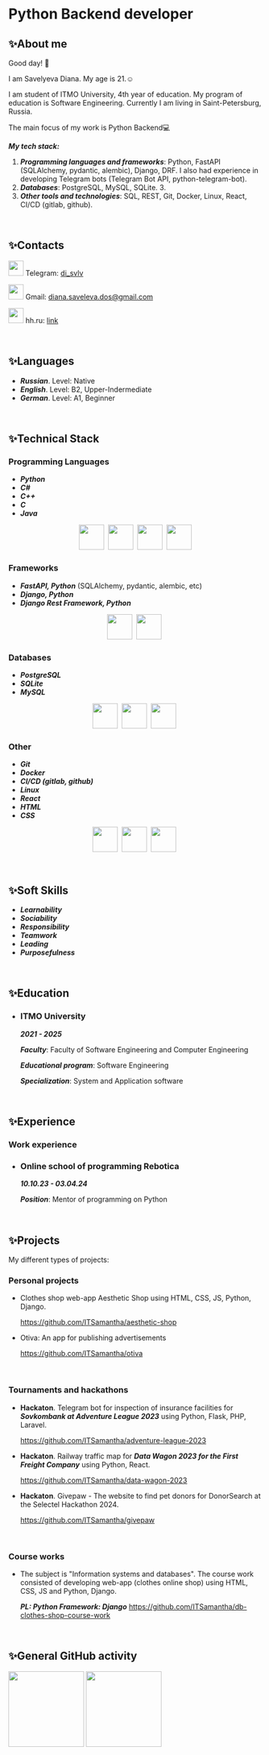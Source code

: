 # Python Backend developer

## :sparkles:About me
Good day! :wave:

I am Savelyeva Diana. My age is 21.☺️

I am student of ITMO University, 4th year of education. My program of education is Software Engineering.
Currently I am living in Saint-Petersburg, Russia.

The main focus of my work is Python Backend💻
<br>


___My tech stack:___ 
  1. ***Programming languages and frameworks***: Python, FastAPI (SQLAlchemy, pydantic, alembic), Django, DRF. I also had experience in developing Telegram bots (Telegram Bot API, python-telegram-bot).
  2. ***Databases***: PostgreSQL, MySQL, SQLite. 3.
  3. ***Other tools and technologies***: SQL, REST, Git, Docker, Linux, React, CI/CD (gitlab, github).

    
<br>

## :sparkles:Contacts
<img width=30 height=30 src="https://www.svgrepo.com/show/452115/telegram.svg" />&nbsp;Telegram: [di_svlv](https://t.me/di_svlv)

<img width=30 height=30 src="https://github.com/ITSamantha/ITSamantha/assets/100091168/1faf78f0-80fc-4e03-990e-f02c1b48c555" />&nbsp;Gmail: diana.saveleva.dos@gmail.com

<img width=30 height=30 src="http://digiseller.ru/preview/147467/p1_3469225_17ed4439.jpg" />&nbsp;hh.ru: [link](https://spb.hh.ru/resume/1e9d3323ff0c3bf7a00039ed1f753161444f71)

<br>

## :sparkles:Languages
- ___Russian___. Level: Native
- ___English___. Level: B2, Upper-Indermediate
- ___German___. Level: A1, Beginner

<br>
  
## :sparkles:Technical Stack

### Programming Languages
- ___Python___
- ___C#___
- ___C++___
- ___C___
- ___Java___

<p align='center' >
<img width=50 height=50 src="https://cdn.jsdelivr.net/gh/devicons/devicon/icons/python/python-original.svg" />&nbsp;
<img width=50 height=50 src="https://cdn.jsdelivr.net/gh/devicons/devicon/icons/csharp/csharp-original.svg" />&nbsp;
<img width=50 height=50 src="https://cdn.jsdelivr.net/gh/devicons/devicon/icons/cplusplus/cplusplus-original.svg"/>&nbsp;
<img width=50 height=50 src="https://cdn.jsdelivr.net/gh/devicons/devicon/icons/java/java-original.svg" />
</p>

### Frameworks
- ___FastAPI, Python___ (SQLAlchemy, pydantic, alembic, etc)
- ___Django, Python___
- ___Django Rest Framework, Python___
  
<p align='center' >
<img width=50 height=50 src="https://cdn.jsdelivr.net/gh/devicons/devicon/icons/django/django-plain.svg" />&nbsp;
<img width=50 height=50 src="https://cdn.jsdelivr.net/gh/devicons/devicon/icons/flask/flask-original.svg" />&nbsp;
</p>

### Databases
- ___PostgreSQL___
- ___SQLite___
- ___MySQL___
  
<p align='center' >
<img width=50 height=50 src="https://cdn.jsdelivr.net/gh/devicons/devicon/icons/mysql/mysql-original.svg" />&nbsp;
<img width=50 height=50 src="https://cdn.jsdelivr.net/gh/devicons/devicon/icons/postgresql/postgresql-plain.svg"  />&nbsp;
<img width=50 height=50 src="https://cdn.jsdelivr.net/gh/devicons/devicon/icons/sqlite/sqlite-original-wordmark.svg" />&nbsp;
</p>


### Other
- ___Git___
- ___Docker___
- ___CI/CD (gitlab, github)___
- ___Linux___
- ___React___
- ___HTML___
- ___CSS___
  
<p align='center' >
<img width=50 height=50 src="https://cdn.jsdelivr.net/gh/devicons/devicon/icons/git/git-original.svg" />&nbsp;
<img width=50 height=50 src="https://cdn.jsdelivr.net/gh/devicons/devicon/icons/html5/html5-original-wordmark.svg" />&nbsp;
<img width=50 height=50 src="https://cdn.jsdelivr.net/gh/devicons/devicon/icons/css3/css3-original-wordmark.svg"  />&nbsp;
</p>

<br>

## :sparkles:Soft Skills
  - ___Learnability___
  - ___Sociability___
  - ___Responsibility___
  - ___Teamwork___
  - ___Leading___
  - ___Purposefulness___

<br>

## :sparkles:Education

- ### **ITMO University**

    ___2021 - 2025___

    ___Faculty___: Faculty of Software Engineering and Computer Engineering

    ___Educational program___: Software Engineering

    ___Specialization___: System and Application software

<br>

## :sparkles:Experience
### Work experience

  - ### **Online school of programming Rebotica**
    
    ___10.10.23 - 03.04.24___
    
    ___Position___: Mentor of programming on Python

<br>

## :sparkles:Projects

My different types of projects:

### Personal projects
- Clothes shop web-app Aesthetic Shop using HTML, CSS, JS, Python, Django.
  
  https://github.com/ITSamantha/aesthetic-shop
  
- Otiva: An app for publishing advertisements

  https://github.com/ITSamantha/otiva

  <br>

### Tournaments and hackathons
- **Hackaton**. Telegram bot for inspection of insurance facilities for ___Sovkombank at Adventure League 2023___ using Python, Flask, PHP, Laravel.
  
  https://github.com/ITSamantha/adventure-league-2023
  
- **Hackaton**. Railway traffic map for ___Data Wagon 2023 for the First Freight Company___ using Python, React.
  
  https://github.com/ITSamantha/data-wagon-2023

- **Hackaton**. Givepaw - The website to find pet donors for DonorSearch at the Selectel Hackathon 2024.
  
  https://github.com/ITSamantha/givepaw

<br>
  
### Course works
- The subject is "Information systems and databases". The course work consisted of developing web-app (clothes online shop) using HTML, CSS, JS and Python, Django.
  
  ___PL: Python   Framework: Django___ https://github.com/ITSamantha/db-clothes-shop-course-work

  <br>

## :sparkles:General GitHub activity
<p>
   <a href="https://github-readme-stats.vercel.app/api?username=ITSamantha&show_icons=true&count_private=true">
       <img height=150 src="https://github-readme-stats.vercel.app/api?username=ITSamantha&show_icons=true&count_private=true"/></a>
   <a href="https://github.com/ITSamantha/github-readme-stats">
       <img height=150 src="https://github-readme-stats.vercel.app/api/top-langs/?username=ITSamantha&layout=compact"/></a>
</p>
